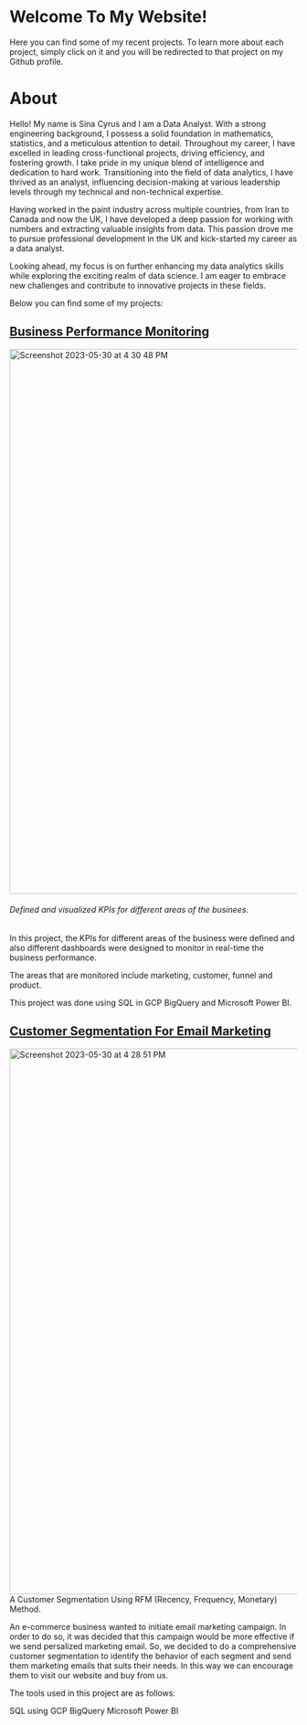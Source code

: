 # Welcome To My Website!

Here you can find some of my recent projects. To learn more about each project, simply click on it and you will be redirected to that project on my Github profile.

# About
Hello! My name is Sina Cyrus and I am a Data Analyst. With a strong engineering background, I possess a solid foundation in mathematics, statistics, and a meticulous attention to detail. Throughout my career, I have excelled in leading cross-functional projects, driving efficiency, and fostering growth. I take pride in my unique blend of intelligence and dedication to hard work. Transitioning into the field of data analytics, I have thrived as an analyst, influencing decision-making at various leadership levels through my technical and non-technical expertise.

Having worked in the paint industry across multiple countries, from Iran to Canada and now the UK, I have developed a deep passion for working with numbers and extracting valuable insights from data. This passion drove me to pursue professional development in the UK and kick-started my career as a data analyst.

Looking ahead, my focus is on further enhancing my data analytics skills while exploring the exciting realm of data science. I am eager to embrace new challenges and contribute to innovative projects in these fields.

Below you can find some of my projects:


## [Business Performance Monitoring](https://github.com/cyruss258/business-performance)
<img width="954" alt="Screenshot 2023-05-30 at 4 30 48 PM" src="https://github.com/cyruss258/cyruss258.github.io/assets/127425390/8e2952b7-88e2-46b2-a8ac-2899af6b449c">

###### Defined and visualized KPIs for different areas of the businees.

In this project, the KPIs for different areas of the business were defined and also different dashboards were designed to monitor in real-time the business performance.

The areas that are monitored include marketing, customer, funnel and product.

This project was done using SQL in GCP BigQuery and Microsoft Power BI.

## [Customer Segmentation For Email Marketing](https://github.com/cyruss258/customer-segmentation)
<img width="956" alt="Screenshot 2023-05-30 at 4 28 51 PM" src="https://github.com/cyruss258/cyruss258.github.io/assets/127425390/34090b78-bed3-4dad-94e7-6170ffa56e83">
A Customer Segmentation Using RFM (Recency, Frequency, Monetary) Method.

An e-commerce business wanted to initiate email marketing campaign. In order to do so, it was decided that this campaign would be more effective if we send persalized marketing email. So, we decided to do a comprehensive customer segmentation to identify the behavior of each segment and send them marketing emails that suits their needs. In this way we can encourage them to visit our website and buy from us.

The tools used in this project are as follows:

SQL using GCP BigQuery
Microsoft Power BI
